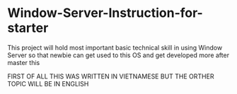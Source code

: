 # Window-Server-Instruction-for-starter
This project will hold most important basic technical skill in using Window Server so that newbie can get used to this OS and get developed more after master this

FIRST OF ALL THIS WAS WRITTEN IN VIETNAMESE BUT THE ORTHER TOPIC WILL BE IN ENGLISH
